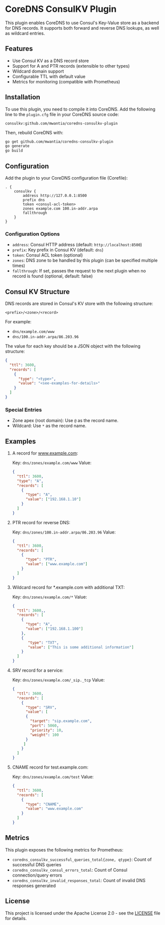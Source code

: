 # CoreDNS ConsulKV Plugin

This plugin enables CoreDNS to use Consul's Key-Value store as a backend for DNS records. It supports both forward and reverse DNS lookups, as well as wildcard entries.

## Features

- Use Consul KV as a DNS record store
- Support for A and PTR records (extensible to other types)
- Wildcard domain support
- Configurable TTL with default value
- Metrics for monitoring (compatible with Prometheus)

## Installation

To use this plugin, you need to compile it into CoreDNS. Add the following line to the `plugin.cfg` file in your CoreDNS source code:

```
consulkv:github.com/mwantia/coredns-consulkv-plugin
```

Then, rebuild CoreDNS with:

```sh
go get github.com/mwantia/coredns-consulkv-plugin
go generate
go build
```

## Configuration

Add the plugin to your CoreDNS configuration file (Corefile):

```corefile
. {
    consulkv {
        address http://127.0.0.1:8500
        prefix dns
        token <consul-acl-token>
        zones example.com 100.in-addr.arpa
        fallthrough
    }
}
```

### Configuration Options

- `address`: Consul HTTP address (default: `http://localhost:8500`)
- `prefix`: Key prefix in Consul KV (default: `dns`)
- `token`: Consul ACL token (optional)
- `zones`: DNS zone to be handled by this plugin (can be specified multiple times)
- `fallthrough`: If set, passes the request to the next plugin when no record is found (optional, default: false)

## Consul KV Structure

DNS records are stored in Consul's KV store with the following structure:

```
<prefix>/<zone>/<record>
```

For example:

- `dns/example.com/www`
- `dns/100.in-addr.arpa/86.203.96`

The value for each key should be a JSON object with the following structure:

```json
{
  "ttl": 3600,
  "records": [
    {
      "type": "<type>",
      "value": "<see-examples-for-details>"
    }
  ]
}
```

### Special Entries

- Zone apex (root domain): Use `@` as the record name.
- Wildcard: Use `*` as the record name.

## Examples

1. A record for www.example.com:

   Key: `dns/zones/example.com/www`
   Value:
   ```json
   {
     "ttl": 3600,
     "type": "A",
     "records": [
       {
         "type": "A",
         "value": ["192.168.1.10"]
       }
     ]
   }
   ```

2. PTR record for reverse DNS:

   Key: `dns/zones/100.in-addr.arpa/86.203.96`
   Value:
   ```json
   {
     "ttl": 3600,
     "records": [
       {
         "type": "PTR",
         "value": ["www.example.com"]
       }
     ]
   }
   ```

3. Wildcard record for *.example.com with additional TXT:

   Key: `dns/zones/example.com/*`
   Value:
   ```json
   {
     "ttl": 3600,,
     "records": [
       {
         "type": "A",
         "value": ["192.168.1.100"]
       },
       {
          "type": "TXT",
          "value": ["This is some additional information"]
       }
     ]
   }
   ```

4. SRV record for a service:

   Key: `dns/zones/example.com/_sip._tcp`
   Value:
   ```json
   {
     "ttl": 3600,
     "records": [
       {
         "type": "SRV",
         "value": [
         {
           "target": "sip.example.com",
           "port": 5060,
           "priority": 10,
           "weight": 100
         }
        ]
       }
     ]
   }

3. CNAME record for test.example.com:

   Key: `dns/zones/example.com/test`
   Value:
   ```json
   {
     "ttl": 3600,
     "records": [
       {
         "type": "CNAME",
         "value": "www.example.com"
       }
     ]
   }
   ```

## Metrics

This plugin exposes the following metrics for Prometheus:

- `coredns_consulkv_successful_queries_total{zone, qtype}`: Count of successful DNS queries
- `coredns_consulkv_consul_errors_total`: Count of Consul connection/query errors
- `coredns_consulkv_invalid_responses_total`: Count of invalid DNS responses generated

## License

This project is licensed under the Apache License 2.0 - see the [LICENSE](LICENSE) file for details.
